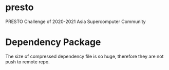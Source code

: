 # presto
PRESTO Challenge of 2020-2021 Asia Supercomputer Community 

# Dependency Package

The size of compressed dependency file is so huge, therefore they are not push to remote repo.

